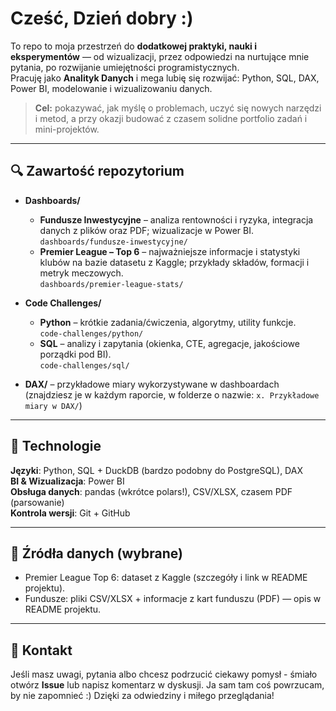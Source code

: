 # Cześć, Dzień dobry :)

To repo to moja przestrzeń do **dodatkowej praktyki, nauki i eksperymentów** — od wizualizacji, przez odpowiedzi na nurtujące mnie pytania, po rozwijanie umiejętności programistycznych.  
Pracuję jako **Analityk Danych** i mega lubię się rozwijać: Python, SQL, DAX, Power BI, modelowanie i wizualizowaniu danych.

> **Cel:** pokazywać, jak myślę o problemach, uczyć się nowych narzędzi i metod, a przy okazji budować z czasem solidne portfolio zadań i mini-projektów.

---

## 🔍 Zawartość repozytorium

- **Dashboards/**
  - **Fundusze Inwestycyjne** – analiza rentowności i ryzyka, integracja danych z plików oraz PDF; wizualizacje w Power BI.  
    `dashboards/fundusze-inwestycyjne/`
  - **Premier League – Top 6** – najważniejsze informacje i statystyki klubów na bazie datasetu z Kaggle; przykłady składów, formacji i metryk meczowych.  
    `dashboards/premier-league-stats/`

- **Code Challenges/**
  - **Python** – krótkie zadania/ćwiczenia, algorytmy, utility funkcje.  
    `code-challenges/python/`
  - **SQL** – analizy i zapytania (okienka, CTE, agregacje, jakościowe porządki pod BI).  
    `code-challenges/sql/`

- **DAX/** – przykładowe miary wykorzystywane w dashboardach (znajdziesz je w każdym raporcie, w folderze o nazwie:
  `x. Przykładowe miary w DAX/`)

---

## 🧰 Technologie

**Języki**: Python, SQL + DuckDB (bardzo podobny do PostgreSQL), DAX  
**BI & Wizualizacja**: Power BI  
**Obsługa danych**: pandas (wkrótce polars!), CSV/XLSX, czasem PDF (parsowanie)  
**Kontrola wersji**: Git + GitHub

---

## 📎 Źródła danych (wybrane)

- Premier League Top 6: dataset z Kaggle (szczegóły i link w README projektu).  
- Fundusze: pliki CSV/XLSX + informacje z kart funduszu (PDF) — opis w README projektu.

---

## 🙌 Kontakt

Jeśli masz uwagi, pytania albo chcesz podrzucić ciekawy pomysł - śmiało otwórz **Issue** lub napisz komentarz w dyskusji. Ja sam tam coś powrzucam, by nie zapomnieć :)
Dzięki za odwiedziny i miłego przeglądania!
